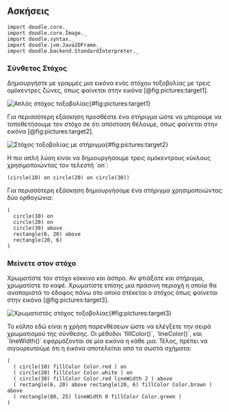 ## Ασκήσεις

```tut:invisible
import doodle.core._
import doodle.core.Image._
import doodle.syntax._
import doodle.jvm.Java2DFrame._
import doodle.backend.StandardInterpreter._
```

### Σύνθετος Στόχος

Δημιουργήστε με γραμμές μια εικόνα ενός στόχου τοξοβολίας με τρεις ομόκεντρες ζώνες, όπως φαίνεται στην εικόνα [@fig:pictures:target1].

![Απλός στόχος τοξοβολίας](src/pages/pictures/target1.pdf+svg){#fig:pictures:target1}

Για περισσότερη εξάσκηση προσθέστε ένα στήριγμα ώστε να μπορούμε να τοποθετήσουμε τον στόχο σε ότι απόσταση θέλουμε, όπως φαίνεται στην εικόνα [@fig:pictures:target2].

![Στόχος τοξοβολίας με στήριγμα](src/pages/pictures/target2.pdf+svg){#fig:pictures:target2}

<div class="solution">
Η πιο απλή λύση είναι να δημιουργήσουμε τρεις ομόκεντρους κύκλους χρησιμοποιώντας τον τελεστή `on`:

```tut:silent:book
(circle(10) on circle(20) on circle(30))
```

Για περισσότερη εξάσκηση δημιουργήσαμε ένα στήριγμα χρησιμοποιώντας δύο ορθογώνια:

```tut:silent:book
(
  circle(10) on
  circle(20) on
  circle(30) above
  rectangle(6, 20) above
  rectangle(20, 6)
)
```
</div>


### Μείνετε στον στόχο

Χρωματίστε τον στόχο κόκκινο και άσπρο. Αν φτιάξατε και στήριγμα, χρωματίστε το καφέ.
Χρωματίστε επίσης μια πράσινη περιοχή η οποία θα αναπαριστά το έδαφος πάνω στο οποίο στέκεται ο στόχος όπως φαίνεται στην εικόνα [@fig:pictures:target3].

![Χρωματιστός στόχος τοξοβολίας](src/pages/pictures/target3.pdf+svg){#fig:pictures:target3}

<div class="solution">
Το κόλπο εδώ είναι η χρήση παρενθέσεων ώστε να ελέγξετε την σειρά χρωματισμού της σύνθεσης.
Οι μέθοδοι `fillColor()`, `lineColor()`, και `lineWidth()`
εφαρμόζονται σε μία εικόνα η κάθε μια. Τέλος, πρέπει να σιγουρευτούμε ότι η εικόνα αποτελείται από τα σωστά σχήματα:

```tut:silent:book
(
  ( circle(10) fillColor Color.red ) on
  ( circle(20) fillColor Color.white ) on
  ( circle(30) fillColor Color.red lineWidth 2 ) above
  ( rectangle(6, 20) above rectangle(20, 6) fillColor Color.brown ) above
  ( rectangle(80, 25) lineWidth 0 fillColor Color.green )
)
```
</div>

